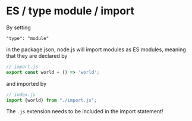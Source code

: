# ES / type module / import

By setting

```
"type": "module"
```

in the package.json, node.js will import modules as ES modules, meaning that they are declared by

```javascript
// import.js
export const world = () => 'world';
```

and imported by

```javascript
// index.js
import {world} from "./import.js";
```

The `.js` extension needs to be included in the import statement!